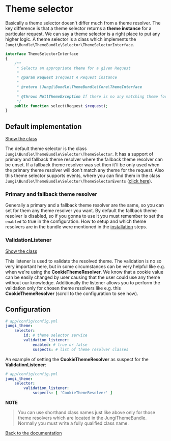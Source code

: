 Theme selector
==============

Basically a theme selector doesn't differ much from a theme resolver. The key difference is that a theme selector returns 
a **theme instance** for a particular request. We can say a theme selector is a right place to put any higher logic. 
A theme selector is a class which implements the `Jungi\Bundle\ThemeBundle\Selector\ThemeSelectorInterface`.
 
```php
interface ThemeSelectorInterface
{
    /**
     * Selects an appropriate theme for a given Request
     *
     * @param Request $request A Request instance
     *
     * @return \Jungi\Bundle\ThemeBundle\Core\ThemeInterface
     *
     * @throws NullThemeException If there is no any matching theme for the request
     */
    public function select(Request $request);
}
```

Default implementation
----------------------

[Show the class](https://github.com/piku235/JungiThemeBundle/blob/master/Selector/ThemeSelector.php)

The default theme selector is the class `Jungi\Bundle\ThemeBundle\Selector\ThemeSelector`. It has a support of primary and 
fallback theme resolver where the fallback theme resolver can be unset. If a fallback theme resolver was set then it'll 
be only used when the primary theme resolver will don't match any theme for the request. Also this theme selector supports 
events, where you can find them in the class `Jungi\Bundle\ThemeBundle\Selector\ThemeSelectorEvents` ([click here](https://github.com/piku235/JungiThemeBundle/blob/master/Selector/ThemeSelectorEvents.php)).

### Primary and fallback theme resolver

Generally a primary and a fallback theme resolver are the same, so you can set for them any theme resolver you want. 
By default the fallback theme resolver is disabled, so if you gonna to use it you must remember to set the `enabled` to 
true in the configuration. How to setup and which theme resolvers are in the bundle were mentioned in the [installation](https://github.com/piku235/JungiThemeBundle/blob/master/Resources/doc/installation.md#step-3-configuration)
steps.

### ValidationListener

[Show the class](https://github.com/piku235/JungiThemeBundle/blob/master/Selector/EventListener/ValidationListener.php)

This listener is used to validate the resolved theme. The validation is no so very important here, but in some circumstances 
can be very helpful like e.g. when we're using the **CookieThemeResolver**. We know that a cookie value can be easily 
changed by user causing that the user could use any theme without our knowledge. Additionally the listener allows you to 
perform the validation only for chosen theme resolvers like e.g. this **CookieThemeResolver** (scroll to the configuration
to see how).

Configuration
-------------

```yaml
# app/config/config.yml
jungi_theme:
    selector:
        id: # theme selector service
        validation_listener:
            enabled: # true or false
            suspects: # list of theme resolver classes
```

An example of setting the **CookieThemeResolver** as suspect for the **ValidationListener**:

```yaml
# app/config/config.yml
jungi_theme:
    selector:
        validation_listener:
            suspects: [ 'CookieThemeResolver' ]
```

**NOTE**

> You can use shorthand class names just like above only for those theme resolvers which are located in the JungiThemeBundle.
> Normally you must write a fully qualified class name.

[Back to the documentation](https://github.com/piku235/JungiThemeBundle/blob/master/Resources/doc/index.md)